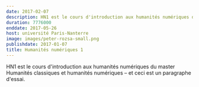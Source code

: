 ```yaml
---
date: 2017-02-07
description: HN1 est le cours d'introduction aux humanités numériques du master Humanités classiques et humanités numériques
duration: 7776000
enddate: 2017-05-26
host: université Paris-Nanterre
image: images/peter-rozsa-small.png
publishdate: 2017-01-07
title: Humanités numériques 1
---
```


<span class="caps">HN1</span> est le cours d'introduction aux humanités numériques du master Humanités classiques et humanités numériques – et ceci est un paragraphe d'essai.
